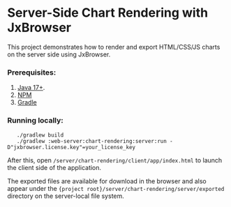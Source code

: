 # Server-Side Chart Rendering with JxBrowser

This project demonstrates how to render and export HTML/CSS/JS charts 
on the server side using JxBrowser.

### Prerequisites:
1. [Java 17+][java].
2. [NPM][npm]
3. [Gradle][gradle]

### Running locally:
```shell
   ./gradlew build
   ./gradlew :web-server:chart-rendering:server:run -D"jxbrowser.license.key"=your_license_key
```
After this, open `/server/chart-rendering/client/app/index.html` to launch 
the client side of the application.

The exported files are available for download in the browser and also appear 
under the `{project root}/server/chart-rendering/server/exported` directory 
on the server-local file system.

[java]: https://www.azul.com/downloads/#zulu
[npm]: https://nodejs.org/en/download
[gradle]: https://gradle.org/install
